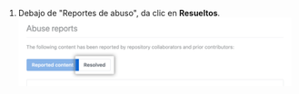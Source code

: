 1. Debajo de "Reportes de abuso", da clic en **Resueltos**. ![Pestaña de "Resueltos" debajo de "Reportes de abuso"](/assets/images/help/repository/reported-content-resolved-tab.png)
